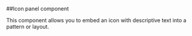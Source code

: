 ##Icon panel component

This component allows you to embed an icon with descriptive text into a pattern or layout.